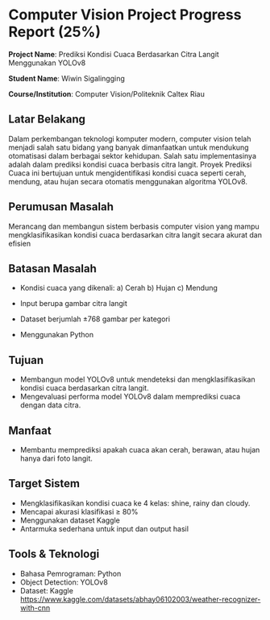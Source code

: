 # Computer Vision Project Progress Report (25%)

**Project Name**: Prediksi Kondisi Cuaca Berdasarkan Citra Langit Menggunakan YOLOv8

**Student Name**: Wiwin Sigalingging 

**Course/Institution**: Computer Vision/Politeknik Caltex Riau  

## Latar Belakang
Dalam perkembangan teknologi komputer modern, computer vision telah menjadi salah satu bidang yang banyak dimanfaatkan untuk mendukung otomatisasi dalam berbagai sektor kehidupan. Salah satu implementasinya adalah dalam prediksi kondisi cuaca berbasis citra langit. Proyek Prediksi Cuaca ini bertujuan untuk mengidentifikasi kondisi cuaca seperti cerah, mendung, atau hujan secara otomatis menggunakan algoritma YOLOv8.

## Perumusan Masalah
 Merancang dan membangun sistem berbasis computer vision yang mampu mengklasifikasikan kondisi cuaca berdasarkan citra langit secara akurat dan efisien

## Batasan Masalah
- Kondisi cuaca yang dikenali:
    a) Cerah
    b) Hujan
    c) Mendung
   

- Input berupa gambar citra langit
- Dataset berjumlah ±768 gambar per kategori
- Menggunakan Python
  
## Tujuan
- Membangun model YOLOv8 untuk mendeteksi dan mengklasifikasikan kondisi cuaca berdasarkan citra langit.
- Mengevaluasi performa model YOLOv8 dalam memprediksi cuaca dengan data citra.

## Manfaat
- Membantu memprediksi apakah cuaca akan cerah, berawan, atau hujan hanya dari foto langit.

## Target Sistem
- Mengklasifikasikan kondisi cuaca ke 4 kelas: shine, rainy dan cloudy.
- Mencapai akurasi klasifikasi ≥ 80%
- Menggunakan dataset Kaggle
- Antarmuka sederhana untuk input dan output hasil

## Tools & Teknologi
- Bahasa Pemrograman: Python
- Object Detection: YOLOv8
- Dataset: Kaggle https://www.kaggle.com/datasets/abhay06102003/weather-recognizer-with-cnn
